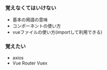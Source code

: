 ### 覚えなくてはいけない
 - 基本の用語の意味
 - コンポーネントの使い方
 - vueファイルの使い方(importして利用できる)
### 覚えたい
 - axios
 - Vue Router Vuex